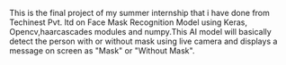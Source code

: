 This is the final project of my summer internship that i have done from Techinest Pvt. ltd on Face Mask Recognition Model using Keras, Opencv,haarcascades modules and numpy.This AI model will basically detect the person with or without mask using live camera and displays a message on screen as "Mask" or "Without Mask". 
